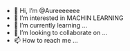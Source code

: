 - 👋 Hi, I’m @Aureeeeeee
- 👀 I’m interested in MACHIN LEARNING 
- 🌱 I’m currently learning ...
- 💞️ I’m looking to collaborate on ...
- 📫 How to reach me ...

<!---
Aureeeeeee/Aureeeeeee is a ✨ special ✨ repository because its `README.md` (this file) appears on your GitHub profile.
You can click the Preview link to take a look at your changes.
--->
